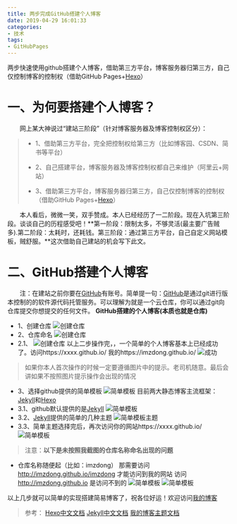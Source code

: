 ```yaml
---
title: 两步完成GitHub搭建个人博客
date: 2019-04-29 16:01:33
categories: 
- 技术
tags:
- GitHubPages
---
```


两步快速使用github搭建个人博客，借助第三方平台，博客服务器归第三方，自己仅控制博客的控制权（借助GitHub Pages+[Hexo](https://hexo.io/zh-cn/docs/index.html)）
<!-- more -->
# 一、为何要搭建个人博客？
&emsp;&emsp;网上某大神说过“建站三阶段”（针对博客服务器及博客控制权区分）：
> + 1、借助第三方平台，完全把控制权给第三方（比如博客园、CSDN、简书等平台）
> - 2、自己搭建平台，博客服务器及博客控制权都自己来维护（阿里云+网站）
> + 3、借助第三方平台，博客服务器归第三方，自己仅控制博客的控制权（借助GitHub Pages+[Hexo](https://hexo.io/zh-cn/docs/index.html)）

&emsp;&emsp;本人看后，微微一笑，双手赞成。本人已经经历了一二阶段。现在入坑第三阶段。谈谈自己的历程感受吧！**第一阶段：限制太多，不够灵活(最主要广告贼多).第二阶段：太耗时，还耗钱。第三阶段：通过第三方平台，自己自定义网站模板，贼舒服。**这次借助自己建站的机会写下此文。
# 二、GitHub搭建个人博客
&emsp;&emsp;注：在建站之前你要在[GitHub](https://github.com/)有账号。简单提一句：[GitHub](https://github.com/)是通过git进行版本控制的的软件源代码托管服务。可以理解为就是一个云仓库，你可以通过git向仓库提交你想提交的任何文件。
**GitHub搭建的个人博客(本质也就是仓库)**
- 1、创建仓库
![创建仓库](/images/article/github/1.jpg)
- 2、仓库命名
![创建仓库](/images/article/github/2.jpg)
- 2.1、
![创建仓库](/images/article/github/3.jpg)
以上二步操作完，，一个简单的个人博客基本上已经成功了。访问https://xxxx.github.io/
我的https://imzdong.github.io/
![成功](/images/article/github/4.jpg)
> 如果你本人首次操作的时候一定要遵循图片中的提示。老司机随意。最后会讲如果不按照图片提示操作会出现的情况
- 3、选择github提供的简单模板
![简单模板](/images/article/github/5.jpg)
目前两大静态博客主流框架：[Jekyll](http://jekyllcn.com/)和[Hexo](https://hexo.io/zh-cn/)
- 3.1、github默认提供的是[Jekyll](http://jekyllcn.com/)
![简单模板](/images/article/github/6.jpg)
- 3.2、[Jekyll](http://jekyllcn.com/)提供的简单的几种主题
![简单模板主题](/images/article/github/7.jpg)
- 3.3、简单主题选择完后，再次访问你的网站https://xxxx.github.io/
![简单模板](/images/article/github/8.jpg)
> 注意：**以下是未按照我截图的仓库名称命名出现的问题**

+ 仓库名称随便起（比如：imzdong） 那需要访问 http://imzdong.github.io/imzdong 才能访问到我的网站
访问 http://imzdong.github.io  是访问不到的
![简单模板](/images/article/github/9.jpg)
![简单模板](/images/article/github/10.jpg)

以上几步就可以简单的实现搭建简易博客了，祝各位好运！欢迎访问[我的博客](https://imzdong.github.io/)
> 参考：
[Hexo中文文档](https://hexo.io/zh-cn/docs/index.html)
[Jekyll中文文档](http://jekyllcn.com/)
[我的博客主题文档](https://godbmw.com/passages/2018-11-15-theme-bmw-docs-zh/)